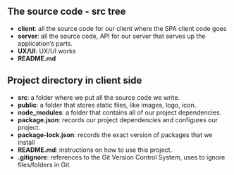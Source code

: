
## The source code - src tree
- **client**: all the source code for our client where the SPA client code goes
- **server**: all the source code, API for our server that serves up the application’s parts.
- **UX/UI**: UX/UI works
- **README.md**

## Project directory in client side
- **src**: a folder where we put all the source code we write.
- **public**: a folder that stores static files, like images, logo, icon..
- **node_modules**: a folder that contains all of our project dependencies.
- **package.json**: records our project dependencies and configures our project.
- **package-lock.json**: records the exact version of packages that we install
- **README.md**: instructions on how to use this project.
- **.gitignore**: references to the Git Version Control System, uses to ignore files/folders in Git.
